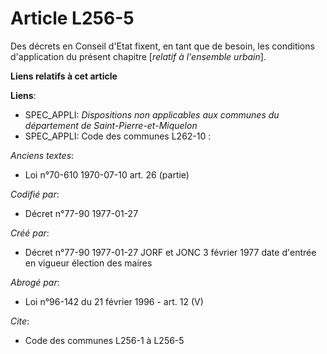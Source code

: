 # Article L256-5

Des décrets en Conseil d'Etat fixent, en tant que de besoin, les conditions d'application du présent chapitre [*relatif à
l'ensemble urbain*].

**Liens relatifs à cet article**

**Liens**:

  - SPEC_APPLI: *Dispositions non applicables aux communes du département de Saint-Pierre-et-Miquelon*
  - SPEC_APPLI: Code des communes L262-10 :

_Anciens textes_:

  - Loi n°70-610 1970-07-10 art. 26 (partie)

_Codifié par_:

  - Décret n°77-90 1977-01-27

_Créé par_:

  - Décret n°77-90 1977-01-27 JORF et JONC 3 février 1977 date d'entrée en vigueur élection des maires

_Abrogé par_:

  - Loi n°96-142 du 21 février 1996 - art. 12 (V)

_Cite_:

  - Code des communes L256-1 à L256-5
